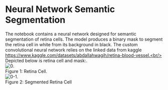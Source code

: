 # Neural Network Semantic Segmentation

The notebook contains a neural network designed for semantic segmentation of retina cells. The model produces a binary mask to segment the retina cell in white from its background in black. The custom convolutional neural network relies on the linked data from kaggle https://www.kaggle.com/datasets/abdallahwagih/retina-blood-vessel.<br/>
Depicted below is retina cell and mask:.<br/>
![0](https://github.com/hudsonhu22/Semantic-Segmentation-/assets/135993129/f2fdd3e3-7913-4743-8d42-cae8629cd577).<br/>
Figure 1: Retina Cell.<br/>
![0-1](https://github.com/hudsonhu22/Semantic-Segmentation-/assets/135993129/c816b2ed-a7f0-45f5-8d14-a536ac13b6a1).<br/>
Figure 2: Segmented Retina Cell
